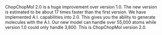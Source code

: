ChopChopMol 2.0 is a huge improvement over version 1.0. The new version is estimated to be about 17 times faster than the first version.
We have implemented A.I. capabilities into 2.0. This gives you the ability to generate molecules with the A.I. Our new model can handle 
over 55,000 atoms while version 1.0 could only handle 3,800. This is ChopChopMol version 2.0.
